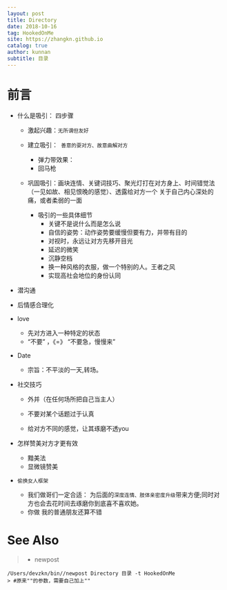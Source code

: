 ```yaml
---
layout: post
title: Directory
date: 2018-10-16
tag: HookedOnMe
site: https://zhangkn.github.io
catalog: true
author: kunnan
subtitle: 目录
---
```






# 前言



* 什么是吸引： 四步骤

  * 激起兴趣：`无所谓但友好`

  * 建立吸引：` 善意的耍对方、故意曲解对方` 

    * 弹力带效果：
    * 回马枪

  * 巩固吸引：画块连情、关键词技巧、聚光灯打在对方身上、时间错觉法（一见如故、相见恨晚的感觉）、透露给对方一个 关于自己内心深处的痛，或者柔弱的一面

    * 吸引的一些具体细节
      * 关键不是说什么而是怎么说
      * 自信的姿势：动作姿势要缓慢但要有力，并带有目的
      * 对视时，永远让对方先移开目光
      * 延迟的微笑
      * 沉静空档
      * 换一种风格的衣服，做一个特别的人。王者之风
      * 实现高社会地位的身份认同

* 潜沟通

* 后情感合理化

* love

  * 先对方进入一种特定的状态
  * “不要” ，《=》 “不要急，慢慢来”

* Date

  * 宗旨：不平淡的一天,转场。

* 社交技巧

  * 外并（在任何场所把自己当主人）

  * 不要对某个话题过于认真

  * 给对方不同的感觉，让其琢磨不透you

* 怎样赞美对方才更有效

  * 黯美法
  * 显微镜赞美

* `偷换女人框架`
  - 我们做哥们一定合适： 为后面的`深度连情、肢体亲密度升级`带来方便;同时对方也会去花时间去琢磨你到底喜不喜欢她。
  - 你做 我的普通朋友还算不错



# See Also 

>* newpost 
>
```
/Users/devzkn/bin//newpost Directory 目录 -t HookedOnMe
> #原来""的参数，需要自己加上""
```

